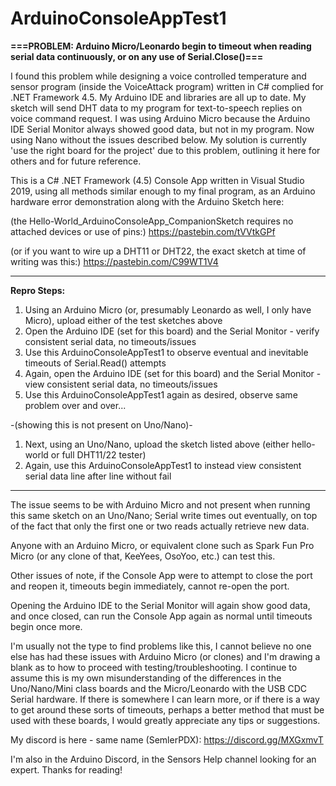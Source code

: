 # ArduinoConsoleAppTest1

**===PROBLEM:  Arduino Micro/Leonardo begin to timeout when reading serial data continuously, or on any use of Serial.Close()===**

I found this problem while designing a voice controlled temperature and sensor program (inside the VoiceAttack program) written in C# complied for .NET Framework 4.5. 
My Arduino IDE and libraries are all up to date.  My sketch will send DHT data to my program for text-to-speech replies on voice command request.  I was using Arduino Micro because the Arduino IDE Serial Monitor always showed good data, but not in my program.  Now using Nano without the issues described below.  My solution is currently 'use the right board for the project' due to this problem, outlining it here for others and for future reference.


This is a C# .NET Framework (4.5) Console App written in Visual Studio 2019, using all methods similar enough to my final program, as an Arduino hardware error demonstration along with the Arduino Sketch here:

  (the Hello-World_ArduinoConsoleApp_CompanionSketch requires no attached devices or use of pins:)
  https://pastebin.com/tVVtkGPf

  (or if you want to wire up a DHT11 or DHT22, the exact sketch at time of writing was this:)
  https://pastebin.com/C99WT1V4

_____
**Repro Steps:**

 1. Using an Arduino Micro (or, presumably Leonardo as well, I only have Micro), upload either of the test sketches above
 2. Open the Arduino IDE (set for this board) and the Serial Monitor - verify consistent serial data, no timeouts/issues
 3. Use this ArduinoConsoleAppTest1 to observe eventual and inevitable timeouts of Serial.Read() attempts
 4. Again, open the Arduino IDE (set for this board) and the Serial Monitor - view consistent serial data, no timeouts/issues
 5. Use this ArduinoConsoleAppTest1 again as desired, observe same problem over and over...
 
   -(showing this is not present on Uno/Nano)-
 1. Next, using an Uno/Nano, upload the sketch listed above (either hello-world or full DHT11/22 tester)
 2. Again, use this ArduinoConsoleAppTest1 to instead view consistent serial data line after line without fail
_____

The issue seems to be with Arduino Micro and not present when running this same sketch on an Uno/Nano; Serial write times out eventually, on top of the fact that only the first one or two reads actually retrieve new data.

Anyone with an Arduino Micro, or equivalent clone such as Spark Fun Pro Micro (or any clone of that, KeeYees, OsoYoo, etc.) can test this.


Other issues of note, if the Console App were to attempt to close the port and reopen it, timeouts begin immediately, cannot re-open the port.

Opening the Arduino IDE to the Serial Monitor will again show good data, and once closed, can run the Console App again as normal until timeouts begin once more.


I'm usually not the type to find problems like this, I cannot believe no one else has had these issues with Arduino Micro (or clones) and I'm drawing a blank as to how to proceed with testing/troubleshooting.  I continue to assume this is my own misunderstanding of the differences in the Uno/Nano/Mini class boards and the Micro/Leonardo with the USB CDC Serial hardware.  If there is somewhere I can learn more, or if there is a way to get around these sorts of timeouts, perhaps a better method that must be used with these boards, I would greatly appreciate any tips or suggestions.


My discord is here - same name (SemlerPDX): https://discord.gg/MXGxmvT

I'm also in the Arduino Discord, in the Sensors Help channel looking for an expert.  Thanks for reading!
